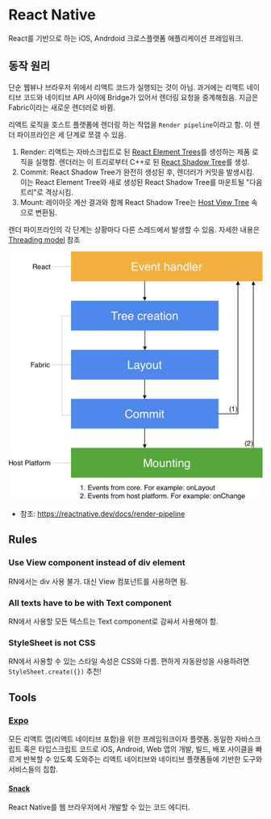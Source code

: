 # React Native

React를 기반으로 하는 iOS, Andrdoid 크로스플랫폼 애플리케이션 프레임워크.

## 동작 원리

단순 웹뷰나 브라우저 위에서 리액트 코드가 실행되는 것이 아님. 과거에는 리액트 네이티브 코드와 네이티브 API 사이에 Bridge가 있어서 렌더링 요청을 중계해줬음. 지금은 Fabric이라는 새로운 렌더러로 바뀜.

리액트 로직을 호스트 플랫폼에 렌더링 하는 작업을 `Render pipeline`이라고 함. 이 렌더 파이프라인은 세 단계로 쪼갤 수 있음.

1. Render: 리액트는 자바스크립트로 된 [React Element Trees](https://reactnative.dev/docs/architecture-glossary#react-element-tree-and-react-element)를 생성하는 제품 로직을 실행함. 렌더러는 이 트리로부터 C++로 된 [React Shadow Tree](https://reactnative.dev/docs/architecture-glossary#react-shadow-tree-and-react-shadow-node)를 생성.
1. Commit: React Shadow Tree가 완전히 생성된 후, 렌더러가 커밋을 발생시킴. 이는 React Element Tree와 새로 생성된 React Shadow Tree를 마운트될 "다음 트리"로 격상시킴.
1. Mount: 레이아웃 계산 결과와 함께 React Shadow Tree는 [Host View Tree](https://reactnative.dev/docs/architecture-glossary#host-view-tree-and-host-view) 속으로 변환됨.

렌더 파이프라인의 각 단계는 상황마다 다른 스레드에서 발생할 수 있음. 자세한 내용은 [Threading model](https://reactnative.dev/docs/threading-model) 참조

![React native - Data flow](images/react-native-data-flow.jpeg)

- 참조: https://reactnative.dev/docs/render-pipeline

## Rules

### Use View component instead of div element

RN에서는 div 사용 불가. 대신 View 컴포넌트를 사용하면 됨.

### All texts have to be with Text component

RN에서 사용할 모든 텍스트는 Text component로 감싸서 사용해야 함.

### StyleSheet is not CSS

RN에서 사용할 수 있는 스타일 속성은 CSS와 다름. 편하게 자동완성을 사용하려면 `StyleSheet.create({})` 추천!

## Tools

### [Expo](https://expo.dev/)

모든 리액트 앱(리액트 네이티브 포함)을 위한 프레임워크이자 플랫폼. 동일한 자바스크립트 혹은 타입스크립트 코드로 iOS, Android, Web 앱의 개발, 빌드, 배포 사이클을 빠르게 반복할 수 있도록 도와주는 리액트 네이티브와 네이티브 플랫폼들에 기반한 도구와 서비스들의 집합.

#### [Snack](https://snack.expo.dev/)

React Native를 웹 브라우저에서 개발할 수 있는 코드 에디터.
